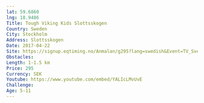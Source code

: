 ```yaml
---
lat: 59.6860
lng: 18.9486
Title: Tough Viking Kids Slottsskogen
Country: Sweden
City: Stockholm
Address: Slottsskogen
Date: 2017-04-22
Site: https://signup.eqtiming.no/Anmalan/g295?lang=swedish&Event=TV_Sverige&groupchain=295
Obstacles:
Length: 1-1.5 km
Price: 295
Currency: SEK
Youtube: https://www.youtube.com/embed/YALIcLMvUvE
Challenge:
Age: 5-11
---
```

